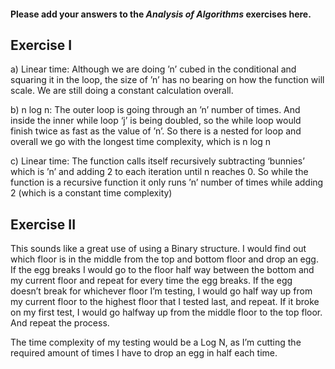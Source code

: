 #### Please add your answers to the ***Analysis of  Algorithms*** exercises here.

## Exercise I


a) Linear time: Although we are doing ’n’ cubed in the conditional and squaring it in the loop, the size of ’n’ has no bearing on how the function will scale. We are still doing a constant calculation overall.


b) n log n: The outer loop is going through an ’n’ number of times. And inside the inner while loop ‘j’ is being doubled, so the while loop would finish twice as fast as the value of ’n’. So there is a nested for loop and overall we go with the longest time complexity, which is n log n


c) Linear time: The function calls itself recursively subtracting ‘bunnies’ which is ’n’ and adding 2 to each iteration until n reaches 0. So while the function is a recursive function it only runs ’n’ number of times while adding 2 (which is a constant time complexity)

## Exercise II

This sounds like a great use of using a Binary structure.
	I would find out which floor is in the middle from the top and bottom floor and drop an egg. If the egg breaks I would go to the floor half way between the bottom and my current floor and repeat for every time the egg breaks.
	If the egg doesn’t break for whichever floor I’m testing, I would go half way up from my current floor to the highest floor that I tested last, and repeat. If it broke on my first test, I would go halfway up from the middle floor to the top floor. And repeat the process.

The time complexity of my testing would be a Log N, as I’m cutting the required amount of times I have to drop an egg in half each time.
